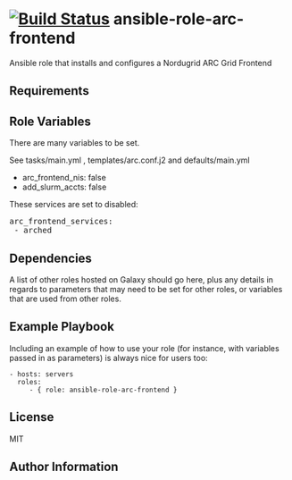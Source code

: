 [![Build Status](https://travis-ci.org/CSCfi/ansible-role-arc-frontend.svg)](https://travis-ci.org/CSCfi/ansible-role-arc-frontend)
ansible-role-arc-frontend
=========

Ansible role that installs and configures a Nordugrid ARC Grid Frontend 

Requirements
------------


Role Variables
--------------

There are many variables to be set.

See tasks/main.yml , templates/arc.conf.j2 and defaults/main.yml 

 - arc_frontend_nis: false
 - add_slurm_accts: false

These services are set to disabled:
<pre>
arc_frontend_services:
 - arched
</pre>

Dependencies
------------

A list of other roles hosted on Galaxy should go here, plus any details in regards to parameters that may need to be set for other roles, or variables that are used from other roles.

Example Playbook
----------------

Including an example of how to use your role (for instance, with variables passed in as parameters) is always nice for users too:

    - hosts: servers
      roles:
         - { role: ansible-role-arc-frontend }

License
-------

MIT

Author Information
------------------

